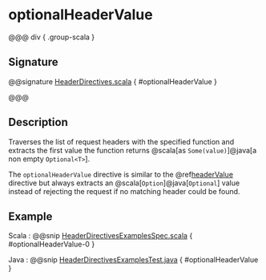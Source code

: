 # optionalHeaderValue

@@@ div { .group-scala }

## Signature

@@signature [HeaderDirectives.scala](/akka-http/src/main/scala/akka/http/scaladsl/server/directives/HeaderDirectives.scala) { #optionalHeaderValue }

@@@

## Description

Traverses the list of request headers with the specified function and extracts the first value the function returns
@scala[as `Some(value)`]@java[a non empty `Optional<T>`].

The `optionalHeaderValue` directive is similar to the @ref[headerValue](headerValue.md) directive but always extracts an @scala[`Option`]@java[`Optional`]
value instead of rejecting the request if no matching header could be found.

## Example

Scala
:  @@snip [HeaderDirectivesExamplesSpec.scala](/docs/src/test/scala/docs/http/scaladsl/server/directives/HeaderDirectivesExamplesSpec.scala) { #optionalHeaderValue-0 }

Java
:  @@snip [HeaderDirectivesExamplesTest.java](/docs/src/test/java/docs/http/javadsl/server/directives/HeaderDirectivesExamplesTest.java) { #optionalHeaderValue }
